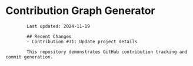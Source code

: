 # Contribution Graph Generator
            
            Last updated: 2024-11-19
            
            ## Recent Changes
            - Contribution #31: Update project details
            
            This repository demonstrates GitHub contribution tracking and commit generation.
        